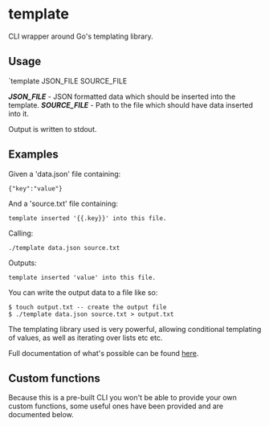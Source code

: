# template
CLI wrapper around Go's templating library.

## Usage
`template JSON_FILE SOURCE_FILE

__*JSON_FILE*__		-	JSON formatted data which should be inserted into the template.
__*SOURCE_FILE*__	-	Path to the file which should have data inserted into it.

Output is written to stdout.

## Examples
Given a 'data.json' file containing:
```
{"key":"value"}
```
And a 'source.txt' file containing:
```
template inserted '{{.key}}' into this file.
```
Calling:
```
./template data.json source.txt
```
Outputs:
```
template inserted 'value' into this file.
```
You can write the output data to a file like so:
```
$ touch output.txt -- create the output file
$ ./template data.json source.txt > output.txt
```

The templating library used is very powerful, allowing conditional templating of values, as well as iterating over lists etc etc.

Full documentation of what's possible can be found [here](https://curtisvermeeren.github.io/2017/09/14/Golang-Templates-Cheatsheet).

## Custom functions
Because this is a pre-built CLI you won't be able to provide your own custom functions, some useful ones have been provided and are documented below.
